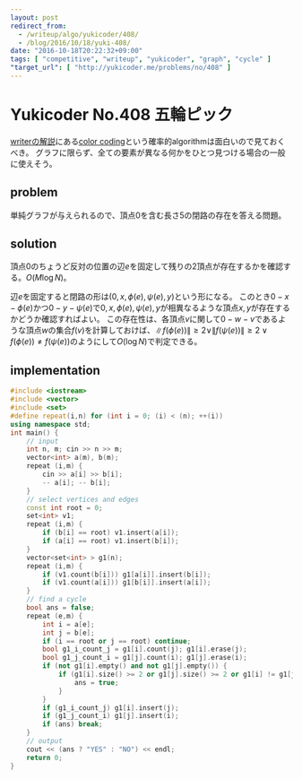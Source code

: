 ```yaml
---
layout: post
redirect_from:
  - /writeup/algo/yukicoder/408/
  - /blog/2016/10/18/yuki-408/
date: "2016-10-18T20:22:32+09:00"
tags: [ "competitive", "writeup", "yukicoder", "graph", "cycle" ]
"target_url": [ "http://yukicoder.me/problems/no/408" ]
---
```


# Yukicoder No.408 五輪ピック

[writerの解説](https://docs.com/_-camypaper/03df6e8a-8a6b-48d5-9245-3143a639e2ed/yukicoder408)にある[color coding](https://en.wikipedia.org/wiki/Color-coding)という確率的algorithmは面白いので見ておくべき。
グラフに限らず、全ての要素が異なる何かをひとつ見つける場合の一般に使えそう。

## problem

単純グラフが与えられるので、頂点$0$を含む長さ$5$の閉路の存在を答える問題。

## solution

頂点$0$のちょうど反対の位置の辺$e$を固定して残りの$2$頂点が存在するかを確認する。$O(M \log N)$。

辺$e$を固定すると閉路の形は$(0, x, \phi(e), \psi(e), y)$という形になる。
このとき$0 - x - \phi(e)$かつ$0 - y - \psi(e)$で$0, x, \phi(e), \psi(e), y$が相異なるような頂点$x, y$が存在するかどうか確認すればよい。
この存在性は、各頂点$v$に関して$0 - w - v$であるような頂点$w$の集合$f(v)$を計算しておけば、$\|f(\phi(e))\| \ge 2 \lor \|f(\psi(e))\| \ge 2 \lor f(\phi(e)) \ne f(\psi(e))$のようにして$O(\log N)$で判定できる。

## implementation

``` c++
#include <iostream>
#include <vector>
#include <set>
#define repeat(i,n) for (int i = 0; (i) < (n); ++(i))
using namespace std;
int main() {
    // input
    int n, m; cin >> n >> m;
    vector<int> a(m), b(m);
    repeat (i,m) {
        cin >> a[i] >> b[i];
        -- a[i]; -- b[i];
    }
    // select vertices and edges
    const int root = 0;
    set<int> v1;
    repeat (i,m) {
        if (b[i] == root) v1.insert(a[i]);
        if (a[i] == root) v1.insert(b[i]);
    }
    vector<set<int> > g1(n);
    repeat (i,m) {
        if (v1.count(b[i])) g1[a[i]].insert(b[i]);
        if (v1.count(a[i])) g1[b[i]].insert(a[i]);
    }
    // find a cycle
    bool ans = false;
    repeat (e,m) {
        int i = a[e];
        int j = b[e];
        if (i == root or j == root) continue;
        bool g1_i_count_j = g1[i].count(j); g1[i].erase(j);
        bool g1_j_count_i = g1[j].count(i); g1[j].erase(i);
        if (not g1[i].empty() and not g1[j].empty()) {
            if (g1[i].size() >= 2 or g1[j].size() >= 2 or g1[i] != g1[j]) {
                ans = true;
            }
        }
        if (g1_i_count_j) g1[i].insert(j);
        if (g1_j_count_i) g1[j].insert(i);
        if (ans) break;
    }
    // output
    cout << (ans ? "YES" : "NO") << endl;
    return 0;
}
```
